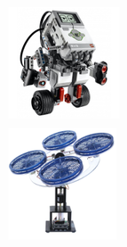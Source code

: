 <a href="https://racarla96.github.io/prototipos/quanser/"><img src="img\lego-ev3.jpg" alt="conector-din-4-pines-macho-motor-wiring.jpg" style="width:auto;height:200px;"></a>

<a href="https://racarla96.github.io/prototipos/lego/"><img src="img\quanser_3_hover_dof.jpg" alt="conector-din-4-pines-macho-motor-wiring.jpg" style="width:auto;height:200px;"></a>


